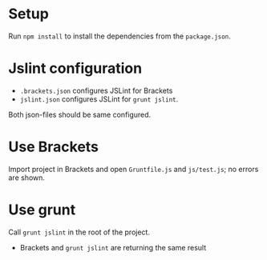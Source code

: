 # Setup

Run `npm install` to install the dependencies from the `package.json`.

# Jslint configuration

* `.brackets.json` configures JSLint for Brackets
* `jslint.json` configures JSLint for `grunt jslint`.

Both json-files should be same configured.


# Use Brackets

Import project in Brackets and open `Gruntfile.js` and `js/test.js`; no errors are shown.

# Use grunt

Call `grunt jslint` in the root of the project.

* Brackets and `grunt jslint` are returning the same result

